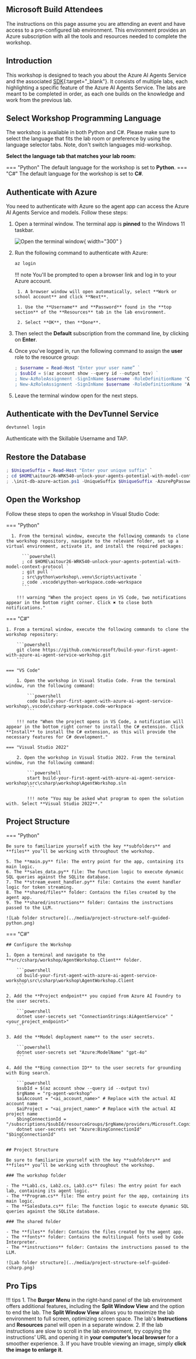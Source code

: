 ## Microsoft Build Attendees

The instructions on this page assume you are attending an event and have access to a pre-configured lab environment. This environment provides an Azure subscription with all the tools and resources needed to complete the workshop.

## Introduction

This workshop is designed to teach you about the Azure AI Agents Service and the associated [SDK](https://learn.microsoft.com/python/api/overview/azure/ai-projects-readme?context=%2Fazure%2Fai-services%2Fagents%2Fcontext%2Fcontext){:target="_blank"}. It consists of multiple labs, each highlighting a specific feature of the Azure AI Agents Service. The labs are meant to be completed in order, as each one builds on the knowledge and work from the previous lab.

## Select Workshop Programming Language

The workshop is available in both Python and C#. Please make sure to select the language that fits the lab room or preference by using the language selector tabs. Note, don't switch languages mid-workshop.

**Select the language tab that matches your lab room:**

=== "Python"
    The default language for the workshop is set to **Python**.
=== "C#"
    The default language for the workshop is set to **C#**.

## Authenticate with Azure

You need to authenticate with Azure so the agent app can access the Azure AI Agents Service and models. Follow these steps:

1. Open a terminal window. The terminal app is **pinned** to the Windows 11 taskbar.

    ![Open the terminal window](../media/windows-taskbar.png){ width="300" }

2. Run the following command to authenticate with Azure:

    ```powershell
    az login
    ```

    !!! note
        You'll be prompted to open a browser link and log in to your Azure account.

        1. A browser window will open automatically, select **Work or school account** and click **Next**.

        1. Use the **Username** and **Password** found in the **top section** of the **Resources** tab in the lab environment.

        2. Select **OK**, then **Done**.

3. Then select the **Default** subscription from the command line, by clicking on **Enter**.

4. Once you've logged in, run the following command to assign the **user** role to the resource group:

    <!-- ```powershell
    $subId = $(az account show --query id --output tsv) `
    ;$objectId = $(az ad signed-in-user show --query id -o tsv) `
    ; az role assignment create --role "Azure AI Developer" --assignee-object-id $objectId --scope /subscriptions/$subId/resourceGroups/"rg-zava-agent-wks" --assignee-principal-type 'User'
    ``` -->

    ```powershell
    ; $username = Read-Host "Enter your user name” `
    ; $subId = $(az account show --query id --output tsv) `
    ; New-AzRoleAssignment -SignInName $username -RoleDefinitionName "Cognitive Services User" -Scope "/subscriptions/$subId" `
    ; New-AzRoleAssignment -SignInName $username -RoleDefinitionName "Azure AI Developer" -Scope "/subscriptions/$subId/resourceGroups/rg-zava-agent-wks"
    ```

5. Leave the terminal window open for the next steps.

## Authenticate with the DevTunnel Service

```powershell
devtunnel login
```

Authenticate with the Skillable Username and TAP.

## Restore the Database

```powershell
; $UniqueSuffix = Read-Host "Enter your unique suffix" `
; cd $HOME\aitour26-WRK540-unlock-your-agents-potential-with-model-context-protocol\infra\skillable `
; .\init-db-azure-action.ps1 -UniqueSuffix $UniqueSuffix -AzurePgPassword "SecurePassword123!"
```

## Open the Workshop

Follow these steps to open the workshop in Visual Studio Code:

=== "Python"

      1. From the terminal window, execute the following commands to clone the workshop repository, navigate to the relevant folder, set up a virtual environment, activate it, and install the required packages:

          ```powershell
          ; cd $HOME\aitour26-WRK540-unlock-your-agents-potential-with-model-context-protocol `
          ; git pull `
          ; src\python\workshop\.venv\Scripts\activate `
          ; code .vscode\python-workspace.code-workspace
          ```

        !!! warning "When the project opens in VS Code, two notifications appear in the bottom right corner. Click ✖ to close both notifications."

=== "C#"

    1. From a terminal window, execute the following commands to clone the workshop repository:

        ```powershell
        git clone https://github.com/microsoft/build-your-first-agent-with-azure-ai-agent-service-workshop.git
        ```

    === "VS Code"

        1. Open the workshop in Visual Studio Code. From the terminal window, run the following command:

            ```powershell
            code build-your-first-agent-with-azure-ai-agent-service-workshop\.vscode\csharp-workspace.code-workspace
            ```

        !!! note "When the project opens in VS Code, a notification will appear in the bottom right corner to install the C# extension. Click **Install** to install the C# extension, as this will provide the necessary features for C# development."

    === "Visual Studio 2022"

        2. Open the workshop in Visual Studio 2022. From the terminal window, run the following command:

            ```powershell
            start build-your-first-agent-with-azure-ai-agent-service-workshop\src\csharp\workshop\AgentWorkshop.sln
            ```

            !!! note "You may be asked what program to open the solution with. Select **Visual Studio 2022**."

## Project Structure

=== "Python"

    Be sure to familiarize yourself with the key **subfolders** and **files** you’ll be working with throughout the workshop.

    5. The **main.py** file: The entry point for the app, containing its main logic.
    6. The **sales_data.py** file: The function logic to execute dynamic SQL queries against the SQLite database.
    7. The **stream_event_handler.py** file: Contains the event handler logic for token streaming.
    8. The **shared/files** folder: Contains the files created by the agent app.
    9. The **shared/instructions** folder: Contains the instructions passed to the LLM.

    ![Lab folder structure](../media/project-structure-self-guided-python.png)

=== "C#"

    ## Configure the Workshop

    1. Open a terminal and navigate to the **src/csharp/workshop/AgentWorkshop.Client** folder.

        ```powershell
        cd build-your-first-agent-with-azure-ai-agent-service-workshop\src\csharp\workshop\AgentWorkshop.Client
        ```

    2. Add the **Project endpoint** you copied from Azure AI Foundry to the user secrets.

        ```powershell
        dotnet user-secrets set "ConnectionStrings:AiAgentService" "<your_project_endpoint>"
        ```

    3. Add the **Model deployment name** to the user secrets.

        ```powershell
        dotnet user-secrets set "Azure:ModelName" "gpt-4o"
        ```

    4. Add the **Bing connection ID** to the user secrets for grounding with Bing search.

        ```powershell
        $subId = $(az account show --query id --output tsv)
        $rgName = "rg-agent-workshop"
        $aiAccount = "<ai_account_name>" # Replace with the actual AI account name
        $aiProject = "<ai_project_name>" # Replace with the actual AI project name
        $bingConnectionId = "/subscriptions/$subId/resourceGroups/$rgName/providers/Microsoft.CognitiveServices/accounts/$aiAccount/projects/$aiProject/connections/groundingwithbingsearch"
        dotnet user-secrets set "Azure:BingConnectionId" "$bingConnectionId"
        ```

    ## Project Structure

    Be sure to familiarize yourself with the key **subfolders** and **files** you’ll be working with throughout the workshop.

    ### The workshop folder

    - The **Lab1.cs, Lab2.cs, Lab3.cs** files: The entry point for each lab, containing its agent logic.
    - The **Program.cs** file: The entry point for the app, containing its main logic.
    - The **SalesData.cs** file: The function logic to execute dynamic SQL queries against the SQLite database.

    ### The shared folder

    - The **files** folder: Contains the files created by the agent app.
    - The **fonts** folder: Contains the multilingual fonts used by Code Interpreter.
    - The **instructions** folder: Contains the instructions passed to the LLM.

    ![Lab folder structure](../media/project-structure-self-guided-csharp.png)

## Pro Tips

!!! tips
    1. The **Burger Menu** in the right-hand panel of the lab environment offers additional features, including the **Split Window View** and the option to end the lab. The **Split Window View** allows you to maximize the lab environment to full screen, optimizing screen space. The lab's **Instructions** and **Resources** panel will open in a separate window.
    2. If the lab instructions are slow to scroll in the lab environment, try copying the instructions’ URL and opening it in **your computer’s local browser** for a smoother experience.
    3. If you have trouble viewing an image, simply **click the image to enlarge it**.
